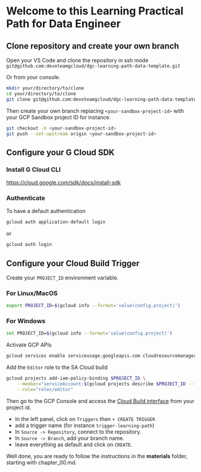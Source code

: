 # Welcome to this Learning Practical Path for Data Engineer

## Clone repository and create your own branch


Open your VS Code and clone the repository in ssh mode `git@github.com:devoteamgcloud/dgc-learning-path-data-template.git`

Or from your console. 

```bash
mkdir your/directory/to/clone
cd your/directory/to/clone
git clone git@github.com:devoteamgcloud/dgc-learning-path-data-template.git
```


Then create your own branch replacing `<your-sandbox-project-id>` with your GCP Sandbox project ID for instance. 


```bash
git checkout -b <your-sandbox-project-id>
git push --set-upstream origin <your-sandbox-project-id> 
```

## Configure your G Cloud SDK

### Install G Cloud CLI

https://cloud.google.com/sdk/docs/install-sdk

### Authenticate

To have a default authentication

```bash
gcloud auth application-default login
```

or 

```bash
gcloud auth login
```

## Configure your Cloud Build Trigger


Create your `PROJECT_ID` environment variable.

### For Linux/MacOS

```bash
export PROJECT_ID=$(gcloud info --format='value(config.project)')
```

### For Windows

```bash
set PROJECT_ID=$(gcloud info --format='value(config.project)')
```

Activate GCP APIs

```bash
gcloud services enable serviceusage.googleapis.com cloudresourcemanager.googleapis.com cloudbuild.googleapis.com artifactregistry.googleapis.com --project $PROJECT_ID
```

Add the `Editor` role to the SA Cloud build

```bash
gcloud projects add-iam-policy-binding $PROJECT_ID \
    --member="serviceAccount:$(gcloud projects describe $PROJECT_ID --format="value(projectNumber)")@cloudbuild.gserviceaccount.com" \
    --role="roles/editor"
```

Then go to the GCP Console and access the [Cloud Build interface](https://console.cloud.google.com/cloud-build/builds) from your project id.
- In the left panel, click on `Triggers` then `+ CREATE TRIGGER`
- add a trigger name (for instance `trigger-learning-path`)
- In `Source -> Repository`, connect to the repository.
- In `Source -> Branch`, add your branch name.
- leave everything as default and click on `CREATE`.

Well done, you are ready to follow the instructions in the __materials__ folder, starting with chapter_00.md.


